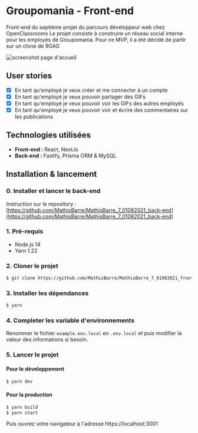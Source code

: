 # Groupomania - Front-end

Front-end du septième projet du parcours développeur web chez OpenClassrooms
Le projet consiste à construire un réseau social interne pour les employés de Groupomania.
Pour ce MVP, il a été décidé de partir sur un clone de 9GAG

![screenshot page d'accueil](https://groupomania.mathisbarre.com/images/screenshot.png)

## User stories

- [x] En tant qu'employé je veux créer et me connecter à un compte
- [x] En tant qu'employé je veux pouvoir partager des GIFs
- [x] En tant qu'employé je veux pouvoir voir les GIFs des autres employés
- [x] En tant qu'employé je veux pouvoir voir et écrire des commentaires sur les publications

## Technologies utilisées

- **Front-end :** React, NextJs
- **Back-end :** Fastify, Prisma ORM & MySQL

## Installation & lancement

### 0. Installer et lancer le back-end

Instruction sur le repository : [https://github.com/MathisBarre/MathisBarre_7_01082021_back-end](https://github.com/MathisBarre/MathisBarre_7_01082021_back-end)

### 1. Pré-requis

- Node.js 14
- Yarn 1.22

### 2. Cloner le projet

```bash
$ git clone https://github.com/MathisBarre/MathisBarre_7_01082021_front-end.git
```

### 3. Installer les dépendances

```bash
$ yarn
```

### 4. Completer les variable d'environnements

Renommer le fichier `example.env.local` en `.env.local` et puis modifier la valeur des informations si besoin.

### 5. Lancer le projet

#### Pour le développement

```bash
$ yarn dev
```

#### Pour la production

```bash
$ yarn build
$ yarn start
```

Puis ouvrez votre navigateur à l'adresse https://localhost:3001